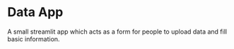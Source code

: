 # Data App

A small streamlit app which acts as a form for people to upload data and fill basic information.
